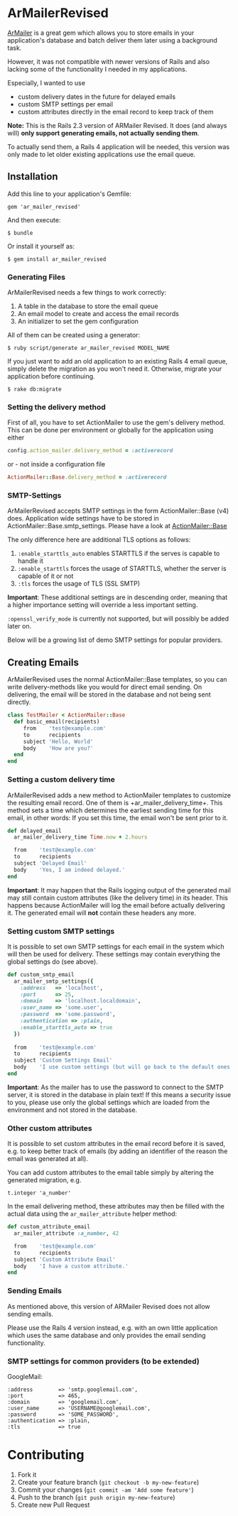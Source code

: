 # ArMailerRevised

[ArMailer](https://github.com/seattlerb/ar_mailer) is a great gem which allows you to store emails in your application's database and batch deliver
them later using a background task.

However, it was not compatible with newer versions of Rails and also lacking some of the functionality I needed in my applications.

Especially, I wanted to use 

* custom delivery dates in the future for delayed emails
* custom SMTP settings per email
* custom attributes directly in the email record to keep track of them

**Note:** This is the Rails 2.3 version of ARMailer Revised.
It does (and always will) **only support generating emails, not actually sending them**.

To actually send them, a Rails 4 application will be needed, this version was only made
to let older existing applications use the email queue.

## Installation

Add this line to your application's Gemfile:

    gem 'ar_mailer_revised'

And then execute:

    $ bundle

Or install it yourself as:

    $ gem install ar_mailer_revised
    
### Generating Files

ArMailerRevised needs a few things to work correctly:

1. A table in the database to store the email queue
2. An email model to create and access the email records
3. An initializer to set the gem configuration

All of them can be created using a generator:

    $ ruby script/generate ar_mailer_revised MODEL_NAME

If you just want to add an old application to an existing Rails 4 email queue,
simply delete the migration as you won't need it.
Otherwise, migrate your application before continuing.

    $ rake db:migrate

### Setting the delivery method

First of all, you have to set ActionMailer to use the gem's delivery method.
This can be done per environment or globally for the application using either

```ruby
config.action_mailer.delivery_method = :activerecord
```

or - not inside a configuration file

```ruby
ActionMailer::Base.delivery_method = :activerecord
```
    
### SMTP-Settings

ArMailerRevised accepts SMTP settings in the form ActionMailer::Base (v4) does.
Application wide settings have to be stored in ActionMailer::Base.smtp_settings.
Please have a look at [ActionMailer::Base](http://api.rubyonrails.org/classes/ActionMailer/Base.html)

The only difference here are additional TLS options as follows:

1. `:enable_starttls_auto` enables STARTTLS if the serves is capable to handle it
2. `:enable_starttls` forces the usage of STARTTLS, whether the server is capable of it or not
3. `:tls` forces the usage of TLS (SSL SMTP)

**Important**: These additional settings are in descending order, meaning that a higher importance
setting will override a less important setting.

`:openssl_verify_mode` is currently not supported, but will possibly be added later on.

Below will be a growing list of demo SMTP settings for popular providers.

## Creating Emails

ArMailerRevised uses the normal ActionMailer::Base templates, so you can write
delivery-methods like you would for direct email sending.
On delivering, the email will be stored in the database and not being sent directly.

```ruby
class TestMailer < ActionMailer::Base
  def basic_email(recipients)
     from    'test@example.com'
     to      recipients
     subject 'Hello, World'
     body    'How are you?'
  end
end
```
    
### Setting a custom delivery time

ArMailerRevised adds a new method to ActionMailer templates to customize
the resulting email record. One of them is +ar_mailer_delivery_time+.
This method sets a time which determines the earliest sending time for this email, 
in other words: If you set this time, the email won't be sent prior to it.

```ruby
def delayed_email
  ar_mailer_delivery_time Time.now + 2.hours

  from    'test@example.com'
  to      recipients
  subject 'Delayed Email'
  body    'Yes, I am indeed delayed.'
end
```
    
**Important**: It may happen that the Rails logging output of the generated mail may still contain
custom attributes (like the delivery time) in its header. This happens because ActionMailer will
log the email before actually delivering it. The generated email will **not** contain these headers any more.

### Setting custom SMTP settings

It is possible to set own SMTP settings for each email in the system which will then be used for delivery.
These settings may contain everything the global settings do (see above).

```ruby
def custom_smtp_email
  ar_mailer_smtp_settings({
    :address   => 'localhost',
    :port      => 25,
    :domain    => 'localhost.localdomain',
    :user_name => 'some.user',
    :password  => 'some.password',
    :authentication => :plain,
    :enable_starttls_auto => true
  })
    
  from    'test@example.com'
  to      recipients
  subject 'Custom Settings Email'
  body    'I use custom settings (but will go back to the default ones if these are incorrect)'
end
```

**Important**: As the mailer has to use the password to connect to the SMTP server, it is stored in the database in plain text!
If this means a security issue to you, please use only the global settings which are loaded from the environment and not stored in the database.

### Other custom attributes

It is possible to set custom attributes in the email record before it is saved, e.g.
to keep better track of emails (by adding an identifier of the reason the email was generated at all).

You can add custom attributes to the email table simply by altering the generated migration, e.g.

    t.integer 'a_number'
    
In the email delivering method, these attributes may then be filled with the actual data using the `ar_mailer_attribute` helper method:

```ruby
def custom_attribute_email
  ar_mailer_attribute :a_number, 42

  from    'test@example.com'
  to      recipients
  subject 'Custom Attribute Email'
  body    'I have a custom attribute.'
end
```
    
### Sending Emails

As mentioned above, this version of ARMailer Revised does not allow sending emails.

Please use the Rails 4 version instead, e.g. with an own little application
which uses the same database and only provides the email sending functionality.
    
### SMTP settings for common providers (to be extended)

GoogleMail:

    :address        => 'smtp.googlemail.com',
    :port           => 465,
    :domain         => 'googlemail.com',
    :user_name      => 'USERNAME@googlemail.com',
    :password       => 'SOME_PASSWORD',
    :authentication => :plain,
    :tls            => true
    
# Contributing

1. Fork it
2. Create your feature branch (`git checkout -b my-new-feature`)
3. Commit your changes (`git commit -am 'Add some feature'`)
4. Push to the branch (`git push origin my-new-feature`)
5. Create new Pull Request
